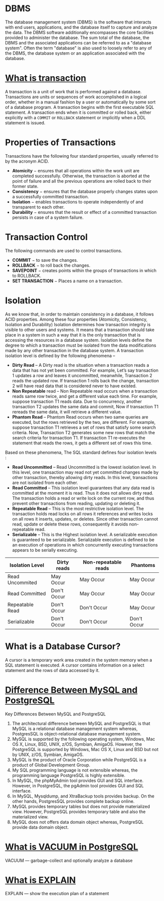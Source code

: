 # DBMS
The database management system (DBMS) is the software that interacts with end users, applications, and the database itself to capture and analyze the data. The DBMS software additionally encompasses the core facilities provided to administer the database. The sum total of the database, the DBMS and the associated applications can be referred to as a "database system". Often the term "database" is also used to loosely refer to any of the DBMS, the database system or an application associated with the database.

# [What is transaction](https://www.tutorialspoint.com/sql/sql-transactions.htm)
A transaction is a unit of work that is performed against a database. Transactions are units or sequences of work accomplished in a logical order, whether in a manual fashion by a user or automatically by some sort of a database program.
A transaction begins with the first executable SQL statement. A transaction ends when it is committed or rolled back, either explicitly with a `COMMIT` or `ROLLBACK` statement or implicitly when a DDL statement is issued.

# Properties of Transactions
Transactions have the following four standard properties, usually referred to by the acronym ACID.
- **Atomicity** − ensures that all operations within the work unit are completed successfully. Otherwise, the transaction is aborted at the point of failure and all the previous operations are rolled back to their former state.
- **Consistency** − ensures that the database properly changes states upon a successfully committed transaction.
- **Isolation** − enables transactions to operate independently of and transparent to each other.
- **Durability** − ensures that the result or effect of a committed transaction persists in case of a system failure.

# Transaction Control
The following commands are used to control transactions.

- **COMMIT** − to save the changes.
- **ROLLBACK** − to roll back the changes.
- **SAVEPOINT** − creates points within the groups of transactions in which to ROLLBACK.
- **SET TRANSACTION** − Places a name on a transaction.

# Isolation
As we know that, in order to maintain consistency in a database, it follows ACID properties. Among these four properties (Atomicity, Consistency, Isolation and Durability) Isolation determines how transaction integrity is visible to other users and systems. It means that a transaction should take place in a system in such a way that it is the only transaction that is accessing the resources in a database system.
Isolation levels define the degree to which a transaction must be isolated from the data modifications made by any other transaction in the database system. A transaction isolation level is defined by the following phenomena –

- **Dirty Read** – A Dirty read is the situation when a transaction reads a data that has not yet been committed. For example, Let’s say transaction 1 updates a row and leaves it uncommitted, meanwhile, Transaction 2 reads the updated row. If transaction 1 rolls back the change, transaction 2 will have read data that is considered never to have existed.
- **Non Repeatable** read – Non Repeatable read occurs when a transaction reads same row twice, and get a different value each time. For example, suppose transaction T1 reads data. Due to concurrency, another transaction T2 updates the same data and commit, Now if transaction T1 rereads the same data, it will retrieve a different value.
- **Phantom Read** – Phantom Read occurs when two same queries are executed, but the rows retrieved by the two, are different. For example, suppose transaction T1 retrieves a set of rows that satisfy some search criteria. Now, Transaction T2 generates some new rows that match the search criteria for transaction T1. If transaction T1 re-executes the statement that reads the rows, it gets a different set of rows this time.
 
Based on these phenomena, The SQL standard defines four isolation levels :

- **Read Uncommitted** – Read Uncommitted is the lowest isolation level. In this level, one transaction may read not yet committed changes made by other transaction, thereby allowing dirty reads. In this level, transactions are not isolated from each other.
- **Read Committed** – This isolation level guarantees that any data read is committed at the moment it is read. Thus it does not allows dirty read. The transaction holds a read or write lock on the current row, and thus prevent other transactions from reading, updating or deleting it.
- **Repeatable Read** – This is the most restrictive isolation level. The transaction holds read locks on all rows it references and writes locks on all rows it inserts, updates, or deletes. Since other transaction cannot read, update or delete these rows, consequently it avoids non-repeatable read.
- **Serializable** – This is the Highest isolation level. A serializable execution is guaranteed to be serializable. Serializable execution is defined to be an execution of operations in which concurrently executing transactions appears to be serially executing.

| Isolation Level | Dirty reads | Non-repeatable reads | Phantoms |
|-----------------|-------------|----------------------|----------|
| Read Uncommited | May Occur | May Occur | May Occur |
| Read Committed | Don't Occur | May Occur | May Occur |
| Repeatable Read | Don't Occur | Don't Occur | May Occur |
| Serializable | Don't Occur | Don't Occur | Don't Occur |

# What is a Database Cursor?
A cursor is a temporary work area created in the system memory when a SQL statement is executed. A cursor contains information on a select statement and the rows of data accessed by it.

# [Difference Between MySQL and PostgreSQL](https://techdifferences.com/difference-between-mysql-and-postgresql.html)
Key Differences Between MySQL and PostgreSQL
1. The architectural difference between MySQL and PostgreSQL is that MySQL is a relational database management system whereas, PostgresSQL is object-relational database management system.
2. MySQL is supported by the following operating system, Windows, Mac OS X, Linux, BSD, UNIX, z/OS, Symbian, AmigaOS. However, the PostgreSQL  is supported by Windows, Mac OS X, Linux and BSD but not by UNIX, z/OS, Symbian, AmigaOS.
3. MySQL is the product of Oracle Corporation while PostgreSQL is a product of Global Development Group.
4. My SQL programming language is not extensible whereas, the programming language PostgreSQL is highly extensible.
5. In MySQL, the phpMyAdmin tool provides GUI and SQL interface. However, in PostgreSQL, the pgAdmin tool provides GUI and SQL interface.
6. In MySQL, Mysqldump, and XtraBackup tools provides backup. On the other hands, PostgresSQL provides complete backup online.
7. MySQL provides temporary tables but does not provide materialized view. However, PostgreSQL provides temporary table and also the materialized view.
8. MySQL does not offers data domain object whereas, PostgreSQL provide data domain object.

# [What is VACUUM in PostgreSQL](https://www.postgresql.org/docs/12/sql-vacuum.html)
VACUUM — garbage-collect and optionally analyze a database

# [What is EXPLAIN](https://www.postgresql.org/docs/12/sql-explain.html)
EXPLAIN — show the execution plan of a statement
